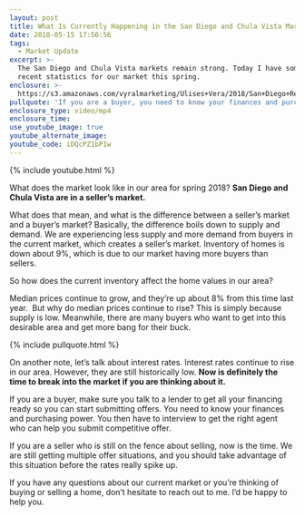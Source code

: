```yaml
---
layout: post
title: What Is Currently Happening in the San Diego and Chula Vista Markets?
date: 2018-05-15 17:56:56
tags:
  - Market Update
excerpt: >-
  The San Diego and Chula Vista markets remain strong. Today I have some of the
  recent statistics for our market this spring.
enclosure: >-
  https://s3.amazonaws.com/vyralmarketing/Ulises+Vera/2018/San+Diego+Real+Estate-+EDIT+Market+Update.mp4
pullquote: 'If you are a buyer, you need to know your finances and purchase power.'
enclosure_type: video/mp4
enclosure_time:
use_youtube_image: true
youtube_alternate_image:
youtube_code: iDQcPZ1bPIw
---
```


{% include youtube.html %}

What does the market look like in our area for spring 2018? **San Diego and Chula Vista are in a seller’s market.**

What does that mean, and what is the difference between a seller’s market and a buyer’s market? Basically, the difference boils down to supply and demand. We are experiencing less supply and more demand from buyers in the current market, which creates a seller’s market. Inventory of homes is down about 9%, which is due to our market having more buyers than sellers.

So how does the current inventory affect the home values in our area?

Median prices continue to grow, and they’re up about 8% from this time last year. &nbsp;But why do median prices continue to rise? This is simply because supply is low. Meanwhile, there are many buyers who want to get into this desirable area and get more bang for their buck.

{% include pullquote.html %}

On another note, let’s talk about interest rates. Interest rates continue to rise in our area. However, they are still historically low. **Now is definitely the time to break into the market if you are thinking about it.&nbsp;**

If you are a buyer, make sure you talk to a lender to get all your financing ready so you can start submitting offers. You need to know your finances and purchasing power. You then have to interview to get the right agent who can help you submit competitive offer.

If you are a seller who is still on the fence about selling, now is the time. We are still getting multiple offer situations, and you should take advantage of this situation before the rates really spike up.

If you have any questions about our current market or you’re thinking of buying or selling a home, don’t hesitate to reach out to me. I’d be happy to help you.